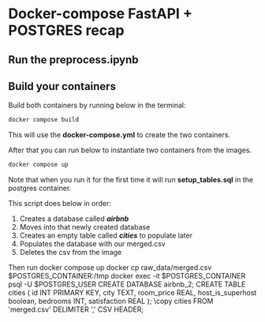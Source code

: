 # Docker-compose FastAPI + POSTGRES recap

## Run the preprocess.ipynb



## Build your containers

Build both containers by running below in the terminal:

```bash
docker compose build
```

This will use the **docker-compose.yml** to create the two containers.

After that you can run below to instantiate two containers from the images.
```bash
docker compose up
```

Note that when you run it for the first time it will run **setup_tables.sql** in the postgres container.

This script does below in order:
1. Creates a database called ***airbnb***
2. Moves into that newly created database
3. Creates an empty table called ***cities*** to populate later
4. Populates the database with our merged.csv
5. Deletes the csv from the image






Then run
docker compose up
docker cp raw_data/merged.csv $POSTGRES_CONTAINER:/tmp
docker exec -it $POSTGRES_CONTAINER psql -U $POSTGRES_USER
CREATE DATABASE airbnb_2;
CREATE TABLE cities (
  id INT PRIMARY KEY,
  city TEXT,
  room_price REAL,
  host_is_superhost boolean,
  bedrooms INT,
  satisfaction REAL
);
\copy cities FROM 'merged.csv' DELIMITER ',' CSV HEADER;
